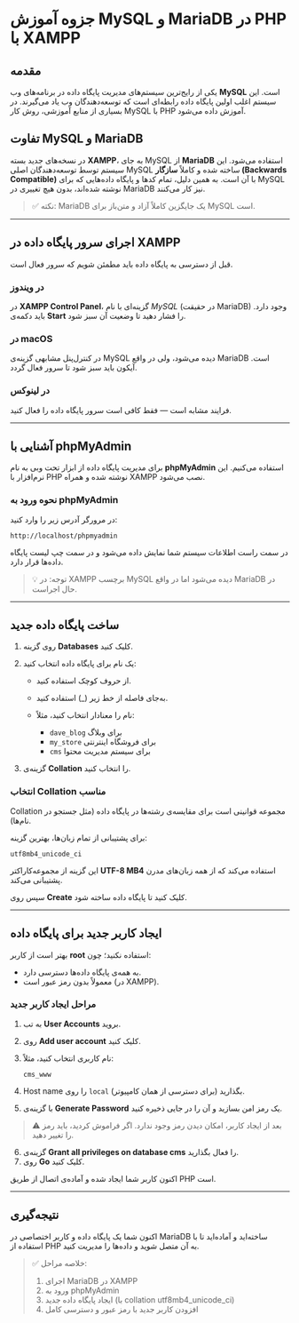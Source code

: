 # جزوه آموزش MySQL و MariaDB در PHP با XAMPP

## مقدمه

یکی از رایج‌ترین سیستم‌های مدیریت پایگاه داده در برنامه‌های وب **MySQL** است. این سیستم اغلب اولین پایگاه داده رابطه‌ای است که توسعه‌دهندگان وب یاد می‌گیرند. در بسیاری از منابع آموزشی، روش کار MySQL با PHP آموزش داده می‌شود.

## تفاوت MySQL و MariaDB

در نسخه‌های جدید بسته **XAMPP**، به جای MySQL از **MariaDB** استفاده می‌شود. این سیستم توسط توسعه‌دهندگان اصلی MySQL ساخته شده و کاملاً **سازگار (Backwards Compatible)** با آن است. به همین دلیل، تمام کدها و پایگاه داده‌هایی که برای MySQL نوشته شده‌اند، بدون هیچ تغییری در MariaDB نیز کار می‌کنند.

> ✅ نکته: MariaDB یک جایگزین کاملاً آزاد و متن‌باز برای MySQL است.

---

## اجرای سرور پایگاه داده در XAMPP

قبل از دسترسی به پایگاه داده باید مطمئن شویم که سرور فعال است.

### در ویندوز

در **XAMPP Control Panel**، گزینه‌ای با نام *MySQL* (در حقیقت MariaDB) وجود دارد. باید دکمه‌ی **Start** را فشار دهید تا وضعیت آن سبز شود.

### در macOS

در کنترل‌پنل مشابهی گزینه‌ی MySQL دیده می‌شود، ولی در واقع MariaDB است. آیکون باید سبز شود تا سرور فعال گردد.

### در لینوکس

فرایند مشابه است — فقط کافی است سرور پایگاه داده را فعال کنید.

---

## آشنایی با phpMyAdmin

برای مدیریت پایگاه داده از ابزار تحت وبی به نام **phpMyAdmin** استفاده می‌کنیم. این نرم‌افزار با PHP نوشته شده و همراه XAMPP نصب می‌شود.

### نحوه ورود به phpMyAdmin

در مرورگر آدرس زیر را وارد کنید:

```
http://localhost/phpmyadmin
```

در سمت راست اطلاعات سیستم شما نمایش داده می‌شود و در سمت چپ لیست پایگاه داده‌ها قرار دارد.

> 💡 توجه: در XAMPP برچسب MySQL دیده می‌شود اما در واقع MariaDB در حال اجراست.

---

## ساخت پایگاه داده جدید

1. روی گزینه **Databases** کلیک کنید.

2. یک نام برای پایگاه داده انتخاب کنید:

   * از حروف کوچک استفاده کنید.
   * به‌جای فاصله از خط زیر (_) استفاده کنید.
   * نام را معنادار انتخاب کنید، مثلاً:

     * `dave_blog` برای وبلاگ
     * `my_store` برای فروشگاه اینترنتی
     * `cms` برای سیستم مدیریت محتوا

3. گزینه‌ی **Collation** را انتخاب کنید.

### انتخاب Collation مناسب

Collation مجموعه قوانینی است برای مقایسه‌ی رشته‌ها در پایگاه داده (مثل جستجو در نام‌ها).

برای پشتیبانی از تمام زبان‌ها، بهترین گزینه:

```
utf8mb4_unicode_ci
```

این گزینه از مجموعه‌کاراکتر **UTF-8 MB4** استفاده می‌کند که از همه زبان‌های مدرن پشتیبانی می‌کند.

سپس روی **Create** کلیک کنید تا پایگاه داده ساخته شود.

---

## ایجاد کاربر جدید برای پایگاه داده

بهتر است از کاربر **root** استفاده نکنید؛ چون:

* به همه‌ی پایگاه داده‌ها دسترسی دارد.
* معمولاً بدون رمز عبور است (در XAMPP).

### مراحل ایجاد کاربر جدید

1. به تب **User Accounts** بروید.
2. روی **Add user account** کلیک کنید.
3. نام کاربری انتخاب کنید، مثلاً:

   ```
   cms_www
   ```
4. Host name را روی `local` بگذارید (برای دسترسی از همان کامپیوتر).
5. با گزینه‌ی **Generate Password** یک رمز امن بسازید و آن را در جایی ذخیره کنید.

> ⚠️ بعد از ایجاد کاربر، امکان دیدن رمز وجود ندارد. اگر فراموش کردید، باید رمز را تغییر دهید.

6. گزینه‌ی **Grant all privileges on database cms** را فعال بگذارید.
7. روی **Go** کلیک کنید.

اکنون کاربر شما ایجاد شده و آماده‌ی اتصال از طریق PHP است.

---

## نتیجه‌گیری

اکنون شما یک پایگاه داده و کاربر اختصاصی در MariaDB ساخته‌اید و آماده‌اید تا با استفاده از PHP به آن متصل شوید و داده‌ها را مدیریت کنید.

> ✅ خلاصه مراحل:
>
> 1. اجرای MariaDB در XAMPP
> 2. ورود به phpMyAdmin
> 3. ایجاد پایگاه داده جدید (با collation utf8mb4_unicode_ci)
> 4. افزودن کاربر جدید با رمز عبور و دسترسی کامل
